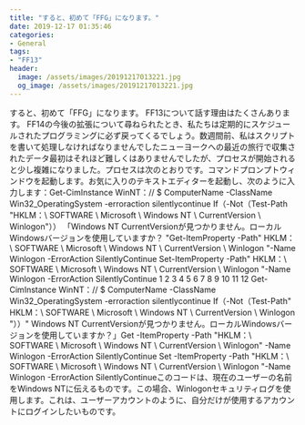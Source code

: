 ```yaml
---
title: "すると、初めて「FFG」になります。"
date: 2019-12-17 01:35:46
categories:
- General
tags:
- "FF13"
header:
  image: /assets/images/20191217013221.jpg
  og_image: /assets/images/20191217013221.jpg
---
```


すると、初めて「FFG」になります。 FF13について話す理由はたくさんあります。 FF14の今後の拡張について尋ねられたとき、私たちは定期的にスケジュールされたプログラミングに必ず戻ってくるでしょう。数週間前、私はスクリプトを書いて処理しなければなりませんでしたニューヨークへの最近の旅行で収集されたデータ最初はそれほど難しくはありませんでしたが、プロセスが開始されると少し複雑になりました。プロセスは次のとおりです。コマンドプロンプトウィンドウを起動します。お気に入りのテキストエディターを起動し、次のように入力します：Get-CimInstance WinNT：// $ ComputerName -ClassName Win32_OperatingSystem -erroraction silentlycontinue If（-Not（Test-Path &quot;HKLM：\ SOFTWARE \ Microsoft \ Windows NT \ CurrentVersion \ Winlogon&quot;）） 「Windows NT CurrentVersionが見つかりません。ローカルWindowsバージョンを使用していますか？ &quot;Get-ItemProperty -Path&quot; HKLM：\ SOFTWARE \ Microsoft \ Windows NT \ CurrentVersion \ Winlogon &quot;-Name Winlogon -ErrorAction SilentlyContinue Set-ItemProperty -Path&quot; HKLM：\ SOFTWARE \ Microsoft \ Windows NT \ CurrentVersion \ Winlogon &quot;-Name Winlogon -ErrorAction SilentlyContinue 1 2 3 4 5 6 7 8 9 10 11 12 Get-CimInstance WinNT：// $ ComputerName -ClassName Win32_OperatingSystem -erroraction silentlycontinue If（-Not（Test-Path&quot; HKLM：\ SOFTWARE \ Microsoft \ Windows NT \ CurrentVersion \ Winlogon &quot;））&quot; Windows NT CurrentVersionが見つかりません。ローカルWindowsバージョンを使用していますか？」Get -ItemProperty -Path &quot;HKLM：\ SOFTWARE \ Microsoft \ Windows NT \ CurrentVersion \ Winlogon&quot; -Name Winlogon -ErrorAction SilentlyContinue Set -ItemProperty -Path &quot;HKLM：\ SOFTWARE \ Microsoft \ Windows NT \ CurrentVersion \ Winlogon &quot;-Name Winlogon -ErrorAction SilentlyContinueこのコードは、現在のユーザーの名前をWindows NTに伝えるものです。この場合、Winlogonセキュリティログを使用します。これは、ユーザーアカウントのように、自分だけが使用するアカウントにログインしたいものです。
